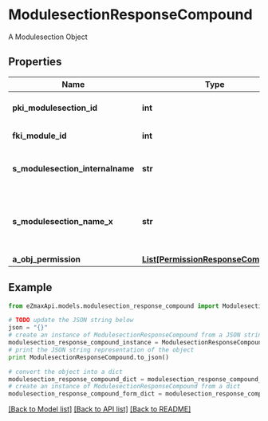 # ModulesectionResponseCompound

A Modulesection Object

## Properties
Name | Type | Description | Notes
------------ | ------------- | ------------- | -------------
**pki_modulesection_id** | **int** | The unique ID of the Modulesection | 
**fki_module_id** | **int** | The unique ID of the Module | 
**s_modulesection_internalname** | **str** | The Internal name of the Module section. | 
**s_modulesection_name_x** | **str** | The Name of the Modulesection in the language of the requester | 
**a_obj_permission** | [**List[PermissionResponseCompound]**](PermissionResponseCompound.md) |  | [optional] 

## Example

```python
from eZmaxApi.models.modulesection_response_compound import ModulesectionResponseCompound

# TODO update the JSON string below
json = "{}"
# create an instance of ModulesectionResponseCompound from a JSON string
modulesection_response_compound_instance = ModulesectionResponseCompound.from_json(json)
# print the JSON string representation of the object
print ModulesectionResponseCompound.to_json()

# convert the object into a dict
modulesection_response_compound_dict = modulesection_response_compound_instance.to_dict()
# create an instance of ModulesectionResponseCompound from a dict
modulesection_response_compound_form_dict = modulesection_response_compound.from_dict(modulesection_response_compound_dict)
```
[[Back to Model list]](../README.md#documentation-for-models) [[Back to API list]](../README.md#documentation-for-api-endpoints) [[Back to README]](../README.md)


